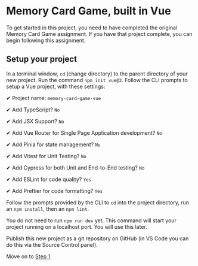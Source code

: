 <!-- # memory-card-game-vue

This template should help get you started developing with Vue 3 in Vite.

## Recommended IDE Setup

[VSCode](https://code.visualstudio.com/) + [Volar](https://marketplace.visualstudio.com/items?itemName=Vue.volar) (and disable Vetur) + [TypeScript Vue Plugin (Volar)](https://marketplace.visualstudio.com/items?itemName=Vue.vscode-typescript-vue-plugin).

## Customize configuration

See [Vite Configuration Reference](https://vitejs.dev/config/).

## Project Setup

```sh
npm install
```

### Compile and Hot-Reload for Development

```sh
npm run dev
```

### Compile and Minify for Production

```sh
npm run build
```

### Lint with [ESLint](https://eslint.org/)

```sh
npm run lint
``` -->
# Memory Card Game, built in Vue
To get started in this project, you need to have completed the original Memory Card Game assignment. If you have that project complete, you can begin following this assignment.

## Setup your project
In a terminal window, `cd` (change directory) to the parent directory of your new project. Run the command `npm init vue@2`. Follow the CLI prompts to setup a Vue project, with these settings:

✔ Project name: `memory-card-game-vue`

✔ Add TypeScript? `No`

✔ Add JSX Support? `No`

✔ Add Vue Router for Single Page Application development? `No`

✔ Add Pinia for state management? `No`

✔ Add Vitest for Unit Testing? `No`

✔ Add Cypress for both Unit and End-to-End testing? `No`

✔ Add ESLint for code quality? `Yes`

✔ Add Prettier for code formatting? `Yes`

Follow the prompts provided by the CLI to `cd` into the project directory, run an `npm install`, then an `npm lint`.

You do not need to run `npm run dev` yet. This command will start your project running on a localhost port. You will use this later.

Publish this new project as a git repository on GitHub (in VS Code you can do this via the Source Control panel).

Move on to [Step 1](/step-1).
